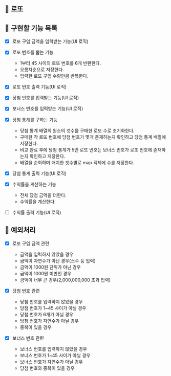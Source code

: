 ## 💸 로또

## :memo: 구현할 기능 목록

- [x] 로또 구입 금액을 입력받는 기능(UI 로직)

- [x] 로또 번호를 뽑는 기능

  - 1부터 45 사이의 로또 번호를 6개 반환한다.
  - 오름차순으로 저장한다.
  - 입력한 로또 구입 수량만큼 반복한다.

- [x] 로또 번호 출력 기능(UI 로직)

- [x] 당첨 번호를 입력받는 기능(UI 로직)

- [x] 보너스 번호를 입력받는 기능(UI 로직)

- [x] 당첨 통계를 구하는 기능

  - 당첨 통계 배열의 원소의 갯수를 구매한 로또 수로 초기화한다.
  - 구매한 각 로또 번호에 당첨 번호가 몇개 존재하는지 확인하고 당첨 통계 배열에 저장한다.
  - 비교 완료 후에 당첨 통계가 5인 로또 번호는 보너스 번호가 로또 번호에 존재하는지 확인하고 저장한다.
  - 배열을 순회하며 매치한 갯수별로 map 객체에 수를 저장한다.

- [x] 당첨 통계 출력 기능(UI 로직)

- [x] 수익률을 계산하는 기능

  - 전체 당첨 금액을 더한다.
  - 수익률을 계산한다.

- [ ] 수익률 출력 기능(UI 로직)

## 🚨 예외처리

- [x] 로또 구입 금액 관련

  - 금액을 입력하지 않았을 경우
  - 금액이 자연수가 아닌 경우(소수 등 입력)
  - 금액이 1000원 단위가 아닌 경우
  - 금액이 1000원 미만인 경우
  - 금액이 너무 큰 경우(2,000,000,000 초과 입력)

- [x] 당첨 번호 관련

  - 당첨 번호를 입력하지 않았을 경우
  - 당첨 번호가 1~45 사이가 아닐 경우
  - 당첨 번호가 6개가 아닐 경우
  - 당첨 번호가 자연수가 아닐 경우
  - 중복이 있을 경우

- [x] 보너스 번호 관련

  - 보너스 번호를 입력하지 않았을 경우
  - 보너스 번호가 1~45 사이가 아닐 경우
  - 보너스 번호가 자연수가 아닐 경우
  - 당첨 번호와 중복이 있을 경우
